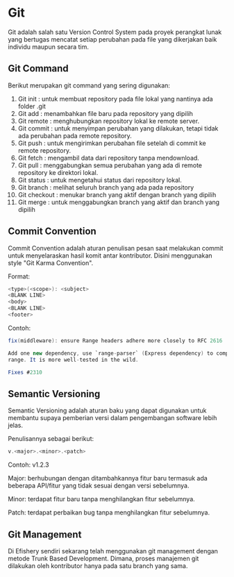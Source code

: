 <h1> Git </h1>

Git adalah salah satu Version Control System pada proyek perangkat lunak yang bertugas mencatat setiap perubahan pada file yang dikerjakan baik individu maupun secara tim.

<h2> Git Command </h2>
Berikut merupakan git command yang sering digunakan:

1. Git init : untuk membuat repository pada file lokal yang nantinya ada folder .git
2. Git add : menambahkan file baru pada repository yang dipilih
3. Git remote : menghubungkan repository lokal ke remote server.
4. Git commit : untuk menyimpan perubahan yang dilakukan, tetapi tidak ada perubahan pada remote repository.
5. Git push : untuk mengirimkan perubahan file setelah di commit ke remote repository.
6. Git fetch : mengambil data dari repository tanpa mendownload.
7. Git pull : menggabungkan semua perubahan yang ada di remote repository ke direktori lokal.
8. Git status : untuk mengetahui status dari repository lokal.
9. Git branch : melihat seluruh branch yang ada pada repository
10. Git checkout : menukar branch yang aktif dengan branch yang dipilih
11. Git merge : untuk menggabungkan branch yang aktif dan branch yang dipilih

<h2> Commit Convention </h2>
Commit Convention adalah aturan penulisan pesan saat melakukan commit untuk menyelaraskan hasil komit antar kontributor.
Disini menggunakan style "Git Karma Convention".

Format:

```java
<type>(<scope>): <subject>
<BLANK LINE>
<body>
<BLANK LINE>
<footer>
```

Contoh:

```java
fix(middleware): ensure Range headers adhere more closely to RFC 2616

Add one new dependency, use `range-parser` (Express dependency) to compute
range. It is more well-tested in the wild.

Fixes #2310
```

<h2> Semantic Versioning </h2>
Semantic Versioning adalah aturan baku yang dapat digunakan untuk membantu supaya pemberian versi dalam pengembangan software lebih jelas.

Penulisannya sebagai berikut:

```java
v.<major>.<minor>.<patch>
```

Contoh: v1.2.3

Major: berhubungan dengan ditambahkannya fitur baru termasuk ada beberapa API/fitur yang tidak sesuai dengan versi sebelumnya.

Minor: terdapat fitur baru tanpa menghilangkan fitur sebelumnya.

Patch: terdapat perbaikan bug tanpa menghilangkan fitur sebelumnya.

<h2> Git Management </h2>

Di Efishery sendiri sekarang telah menggunakan git management dengan metode Trunk Based Development. Dimana, proses manajemen git dilakukan oleh kontributor hanya pada satu branch yang sama.